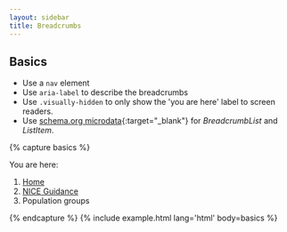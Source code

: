 ```yaml
---
layout: sidebar
title: Breadcrumbs
---
```


<h2>Basics</h2>

- Use a `nav` element
- Use `aria-label` to describe the breadcrumbs
- Use `.visually-hidden` to only show the 'you are here' label to screen readers.
- Use [schema.org microdata](http://schema.org/BreadcrumbList){:target="_blank"} for *BreadcrumbList* and *ListItem*.

{% capture basics %}
<nav aria-label="Breadcrumbs" role="navigation">
    <p class="visually-hidden" id="breadcrumb-label">
        You are here:
    </p>
    <ol class="breadcrumbs" aria-labelledby="breadcrumb-label" itemscope itemtype="http://schema.org/BreadcrumbList">
        <li class="breadcrumbs__crumb" itemprop="itemListElement" itemscope itemtype="http://schema.org/ListItem">
            <a href="https://www.nice.org.uk/" itemprop="name">
                Home
            </a>
            <meta itemprop="position" content="1">
        </li>
        <li class="breadcrumbs__crumb" itemprop="itemListElement" itemscope itemtype="http://schema.org/ListItem">
            <a href="https://www.nice.org.uk/guidance" itemprop="name">
                NICE Guidance
            </a>
            <meta itemprop="position" content="2">
        </li>
        <li class="breadcrumbs__crumb" itemprop="itemListElement" itemscope itemtype="http://schema.org/ListItem">
            <span itemprop="name">
                Population groups
            </span>
            <meta itemprop="position" content="3">
        </li>
    </ol>
</nav>
{% endcapture %}
{% include example.html lang='html' body=basics %}